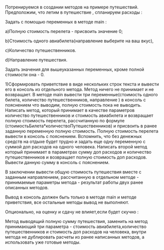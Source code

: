 Потренируемся в создании методов на примере путешествий. Предположим, что летим в путешествие , спланируем расходы :

Задать с помощью переменных в методе main :

a)Полную стоимость перелета - присвоить значение 0;

b)Стоимость одного авиабилета(направление выберите на ваш вкус),

c)Количество путешественников.

d)Направление путешествия. 

Задать значения для вышеуказанных переменных, кроме полной стоимости она - 0.

1)Сформировать приветствие в виде нескольких строк текста и вывести его в консоль из отдельного метода. Метод ничего не принимает и не возвращает.
В методе main вывести три переменные(стоимость одного билета, количество путешественников, направление ) в консоль с пояснением что выводим, полную стоимость пока не выводить.
Написать метод, который принимает в качестве параметров количество путешественников и стоимость авиабилета и возвращает полную стоимость перелета, рассчитанную по формуле (стоимостьБилета*количествоПутешественников) и присвоить в ранее заданную переменную полную стоимость. Полную стоимость перелета вывести в консоль с пояснением.
Вспомнить, что без денежных средств на отдыхе будет трудно и задать еще одну переменную с суммой доп расходов на одного человека.
Написать второй метод который принимает в параметрах сумму доп расходов и количество путешественников и возвращает полную стоимость доп расходов.
Вывести данную сумму в консоль с пояснением.

В заключении вывести общую стоимость путешествия вместе с заданным направлением, рассчитанную в отдельном методе - принимаемые параметры метода - результат работы двух ранее описанных методов.

Вывод в консоль должен быть только в методе main и методе приветствия, все остальные методы вывод не выполняют.

Опционально, на оценку и сдачу не влияет,если будет скучно :

Метод выводящий полную сумму путешествия, заменить на метод принимающий три параметра - стоимость авиабилета,количество путешественников и стоимость доп расходов на человека, внутри метода не дублировать расчеты из ранее написанных методов, а использовать уже готовые методы.
